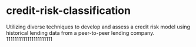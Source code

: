 # credit-risk-classification
Utilizing diverse techniques to develop and assess a credit risk model using historical lending data from a peer-to-peer lending company.
1111111111111111111111
